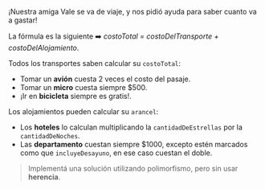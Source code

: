 ¡Nuestra amiga Vale se va de viaje, y nos pidió ayuda para saber cuanto va a gastar!

La fórmula es la siguiente :arrow_right: _costoTotal = costoDelTransporte + costoDelAlojamiento_.

Todos los transportes saben calcular su `costoTotal`:

* Tomar un **avión** cuesta 2 veces el costo del pasaje.
* Tomar un **micro** cuesta siempre $500.
* ¡Ir en **bicicleta** siempre es gratis!.

Los alojamientos pueden calcular su `arancel`:

* Los **hoteles** lo calculan multiplicando la `cantidadDeEstrellas` por la `cantidadDeNoches`.
* Las **departamento** cuestan siempre $1000, excepto estén marcados como que `incluyeDesayuno`, en ese caso cuestan el doble.

> Implementá una solución utilizando polimorfismo, pero sin usar **herencia**.




